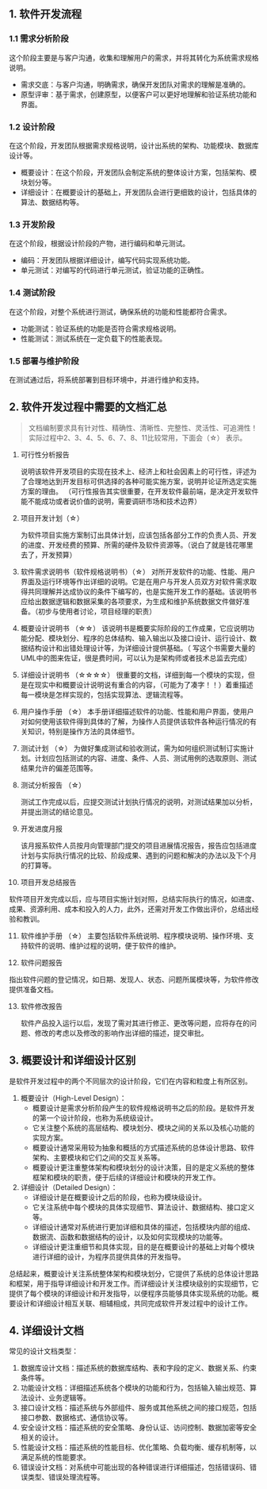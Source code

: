 ## 1. 软件开发流程

### 1.1 需求分析阶段

这个阶段主要是与客户沟通，收集和理解用户的需求，并将其转化为系统需求规格说明。

- 需求交底：与客户沟通，明确需求，确保开发团队对需求的理解是准确的。
- 原型评审：基于需求，创建原型，以便客户可以更好地理解和验证系统功能和界面。

### 1.2 设计阶段

在这个阶段，开发团队根据需求规格说明，设计出系统的架构、功能模块、数据库设计等。

- 概要设计：在这个阶段，开发团队会制定系统的整体设计方案，包括架构、模块划分等。
- 详细设计：在概要设计的基础上，开发团队会进行更细致的设计，包括具体的算法、数据结构等。

### 1.3 开发阶段

在这个阶段，根据设计阶段的产物，进行编码和单元测试。

- 编码：开发团队根据详细设计，编写代码实现系统功能。
- 单元测试：对编写的代码进行单元测试，验证功能的正确性。

### 1.4 测试阶段

在这个阶段，对整个系统进行测试，确保系统的功能和性能都符合需求。

- 功能测试：验证系统的功能是否符合需求规格说明。
- 性能测试：测试系统在一定负载下的性能表现。

### 1.5 部署与维护阶段

在测试通过后，将系统部署到目标环境中，并进行维护和支持。

## 2. 软件开发过程中需要的文档汇总

> 文档编制要求具有针对性、精确性、清晰性、完整性、灵活性、可追溯性！实际过程中2、3、4、5、6、7、8、11比较常用，下面会（☆） 表示。

1. 可行性分析报告

   说明该软件开发项目的实现在技术上、经济上和社会因素上的可行性，评述为了合理地达到开发目标可供选择的各种可能实施方案，说明并论证所选定实施方案的理由。 （可行性报告其实很重要，在开发软件最前端，是决定开发软件能不能成功或者说价值的说明，需要调研市场和技术边界）

2. 项目开发计划（☆）

   为软件项目实施方案制订出具体计划，应该包括各部分工作的负责人员、开发的进度、开发经费的预算、所需的硬件及软件资源等。（说白了就是钱花哪里去了，开发预算）

3. 软件需求说明书（软件规格说明书）（☆）
   对所开发软件的功能、性能、用户界面及运行环境等作出详细的说明。它是在用户与开发人员双方对软件需求取得共同理解并达成协议的条件下编写的，也是实施开发工作的基础。该说明书应给出数据逻辑和数据采集的各项要求，为生成和维护系统数据文件做好准备。（初步与使用者讨论，项目经理的职责）

4. 概要设计说明书 （☆☆）
   该说明书是概要实际阶段的工作成果，它应说明功能分配、模块划分、程序的总体结构、输入输出以及接口设计、运行设计、数据结构设计和出错处理设计等，为详细设计提供基础。（ 写这个书需要大量的UML中的图来佐证，很是费时间，可以认为是架构师或者技术总监去完成）

5. 详细设计说明书 （☆☆☆☆）
   很重要的文档，详细到每一个模块的实现，但是在现实中和概要设计说明说有重合的内容，（可能为了凑字！！）着重描述每一模块是怎样实现的，包括实现算法、逻辑流程等。

6. 用户操作手册 （☆）
   本手册详细描述软件的功能、性能和用户界面，使用户对如何使用该软件得到具体的了解，为操作人员提供该软件各种运行情况的有关知识，特别是操作方法的具体细节。

7. 测试计划 （☆）
   为做好集成测试和验收测试，需为如何组织测试制订实施计划。计划应包括测试的内容、进度、条件、人员、测试用例的选取原则、测试结果允许的偏差范围等。

8. 测试分析报告 （☆）

   测试工作完成以后，应提交测试计划执行情况的说明，对测试结果加以分析，并提出测试的结论意见。

9. 开发进度月报

   该月报系软件人员按月向管理部门提交的项目进展情况报告，报告应包括进度计划与实际执行情况的比较、阶段成果、遇到的问题和解决的办法以及下个月的打算等。

10. 项目开发总结报告

  软件项目开发完成以后，应与项目实施计划对照，总结实际执行的情况，如进度、成果、资源利用、成本和投入的人力，此外，还需对开发工作做出评价，总结出经验和教训。

11. 软件维护手册 （☆）
    主要包括软件系统说明、程序模块说明、操作环境、支持软件的说明、维护过程的说明，便于软件的维护。

12. 软件问题报告

  指出软件问题的登记情况，如日期、发现人、状态、问题所属模块等，为软件修改提供准备文档。

13. 软件修改报告

      软件产品投入运行以后，发现了需对其进行修正、更改等问题，应将存在的问题、修改的考虑以及修改的影响作出详细的描述，提交审批。 

## 3. 概要设计和详细设计区别

是软件开发过程中的两个不同层次的设计阶段，它们在内容和粒度上有所区别。

1. 概要设计（High-Level Design）：
   - 概要设计是需求分析阶段产生的软件规格说明书之后的阶段。是软件开发的第一个设计阶段，也称为系统级设计。
   - 它关注整个系统的高层结构、模块划分、模块之间的关系以及核心功能的实现方案。
   - 概要设计通常采用较为抽象和概括的方式描述系统的总体设计思路、软件架构、主要模块和它们之间的交互关系等。
   - 概要设计更注重整体架构和模块划分的设计决策，目的是定义系统的整体框架和模块的职责，便于后续的详细设计和模块的开发工作。
2. 详细设计（Detailed Design）：
   - 详细设计是在概要设计之后的阶段，也称为模块级设计。
   - 它关注系统中每个模块的具体实现细节、算法设计、数据结构、接口定义等。
   - 详细设计通常对系统进行更加详细和具体的描述，包括模块内部的组成、数据流、函数和数据结构的设计，以及如何实现模块的功能等。
   - 详细设计更注重细节和具体实现，目的是在概要设计的基础上对每个模块进行详细的设计，为程序员提供具体的开发指导。

总结起来，概要设计关注系统整体架构和模块划分，它提供了系统的总体设计思路和框架，用于指导详细设计和开发工作。而详细设计关注模块级别的实现细节，它提供了每个模块的详细设计和开发指导，以便程序员能够具体实现系统的功能。概要设计和详细设计相互关联、相辅相成，共同完成软件开发过程中的设计工作。

## 4. 详细设计文档

常见的设计文档类型：

1. 数据库设计文档：描述系统的数据库结构、表和字段的定义、数据关系、约束条件等。
2. 功能设计文档：详细描述系统各个模块的功能和行为，包括输入输出规范、算法设计、业务逻辑等。
3. 接口设计文档：描述系统与外部组件、服务或其他系统之间的接口规范，包括接口参数、数据格式、通信协议等。
4. 安全设计文档：描述系统的安全策略、身份认证、访问控制、数据加密等安全相关的设计。
5. 性能设计文档：描述系统的性能目标、优化策略、负载均衡、缓存机制等，以满足系统的性能要求。
6. 错误设计文档：对系统中可能出现的各种错误进行详细描述，包括错误码、错误类型、错误处理流程等。